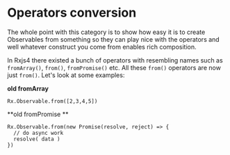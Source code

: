 # Operators conversion
The whole point with this category is to show how easy it is to create Observables from something so they can play nice with the operators and well whatever construct you come from enables rich composition.

In Rxjs4 there existed a bunch of operators with resembling names such as `fromArray()`, `from()`, `fromPromise()` etc. All these `from()` operators are now just `from()`. Let's look at some examples:

**old fromArray**
```
Rx.Observable.from([2,3,4,5])
```

**old fromPromise **
```
Rx.Observable.from(new Promise(resolve, reject) => {
  // do async work
  resolve( data )
})
```

